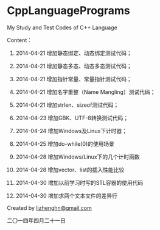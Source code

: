 CppLanguagePrograms
===================
My Study and Test Codes of C++ Language

Content：

1.  2014-04-21 增加静态绑定、动态绑定测试代码；
 
2.  2014-04-21 增加静态多态、动态多态测试代码；
 
3.  2014-04-21 增加指针常量、常量指针测试代码；
 
4.  2014-04-21 增加名字重整（Name Mangling）测试代码；
 
5.  2014-04-21 增加strlen、sizeof测试代码；
  
6.  2014-04-23 增加GBK、UTF-8转换测试代码；

7.  2014-04-24 增加Windows及Linux下计时器；

8.  2014-04-25 增加do-while(0)的使用场景

9.  2014-04-28 增加Windows/Linux下的几个计时函数

10.  2014-04-28 增加vector、list的插入性能比较

11.  2014-04-30 增加以前学习时写的STL容器的使用代码

12.  2014-04-30 增加求两个文本文件的差异行

Created by lizhenghn@gmail.com 

二〇一四年四月二十一日
